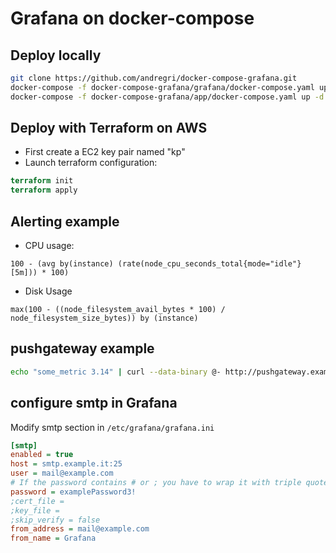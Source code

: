 # Grafana on docker-compose

## Deploy locally
```bash
git clone https://github.com/andregri/docker-compose-grafana.git
docker-compose -f docker-compose-grafana/grafana/docker-compose.yaml up -d
docker-compose -f docker-compose-grafana/app/docker-compose.yaml up -d
```

## Deploy with Terraform on AWS
- First create a EC2 key pair named "kp"
- Launch terraform configuration:
```tf
terraform init
terraform apply
```

## Alerting example

- CPU usage:
```
100 - (avg by(instance) (rate(node_cpu_seconds_total{mode="idle"}[5m])) * 100)
```
- Disk Usage
```
max(100 - ((node_filesystem_avail_bytes * 100) / node_filesystem_size_bytes)) by (instance)
```

## pushgateway example

```bash
echo "some_metric 3.14" | curl --data-binary @- http://pushgateway.example.org:9091/metrics/job/some_job
```

## configure smtp in Grafana

Modify smtp section in `/etc/grafana/grafana.ini`

```ini
[smtp]
enabled = true
host = smtp.example.it:25
user = mail@example.com
# If the password contains # or ; you have to wrap it with triple quotes. Ex """#password;"""
password = examplePassword3!
;cert_file =
;key_file =
;skip_verify = false
from_address = mail@example.com
from_name = Grafana
```